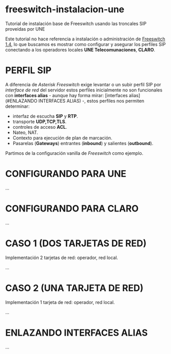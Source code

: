 freeswitch-instalacion-une
==========================

Tutorial de instalación base de Freeswitch usando las troncales SIP proveidas por UNE

Este tutorial no hace referencia a instalación o administración de
[Freeswitch 1.4](https://confluence.freeswitch.org/display/FREESWITCH/Installation),
lo que buscamos es mostrar como configurar y asegurar los perfiles
SIP conectando a los operadores locales **UNE Telecomunaciones**, **CLARO**.

# PERFIL SIP

A diferencia de *Asterisk* *Freeswitch* exige levantar o un subir perfil
SIP por *interface de red* del servidor estos perfiles inicialmente no son
funcionales con **interfaces alias** - aunque hay forma mirar: [interfaces
alias](#ENLAZANDO INTERFACES ALIAS) -, estos perfiles nos permiten
determinar:

  * interfaz de escucha **SIP** y **RTP**.
  * transporte **UDP,TCP,TLS**.
  * controles de acceso **ACL**.
  * Nateo, NAT.
  * Contexto para ejecución de plan de marcación.
  * Pasarelas (**Gateways**) entrantes (**inbound**) y salientes (**outbound**).

Partimos de la configuración vanilla de *Freeswitch* como ejemplo.


# CONFIGURANDO PARA UNE

...

# CONFIGURANDO PARA CLARO

...

# CASO 1 (DOS TARJETAS DE RED)

Implementación 2 tarjetas de red: operador, red local.

...

# CASO 2 (UNA TARJETA DE RED)

Implementación 1 tarjeta de red: operador, red local.

...

# ENLAZANDO INTERFACES ALIAS

...
